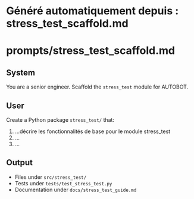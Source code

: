 # Généré automatiquement depuis : stress_test_scaffold.md

# prompts/stress_test_scaffold.md

## System
You are a senior engineer. Scaffold the `stress_test` module for AUTOBOT.

## User
Create a Python package `stress_test/` that:
1. ...décrire les fonctionnalités de base pour le module stress_test
2. ...
3. ...

## Output
- Files under `src/stress_test/`
- Tests under `tests/test_stress_test.py`
- Documentation under `docs/stress_test_guide.md`
